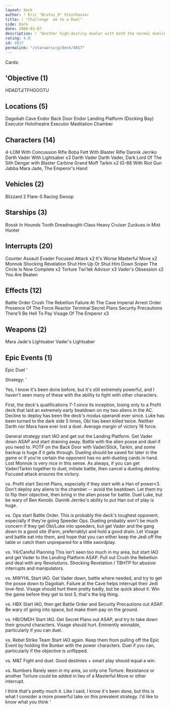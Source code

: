 ```yaml
---
layout: deck
author: ! Eric "Brutus_9" Steinhauser
title: ! "Challenge  em to a Duel"
side: Dark
date: 2000-03-07
description: ! "Another high-destiny dueler with both the normal dueling ability and some battle power. It's got a 7-1 record so far, the one loss because I played it stupidly."
rating: 4.0
id: 4017
permalink: "/starwarsccg/deck/4017"
---
```

Cards: 

'Objective (1)
--
HDADTJ/TFHGOOTU

Locations (5)
--
Dagobah Cave
Endor Back Door
Endor Landing Platform (Docking Bay)
Executor Holotheatre
Executor Meditation Chamber

Characters (14)
--
4-LOM With Concussion Rifle
Boba Fett With Blaster Rifle
Dannik Jerriko
Darth Vader With Lightsaber  x3
Darth Vader
Darth Vader, Dark Lord Of The Sith
Dengar with Blaster Carbine
Grand Moff Tarkin  x2
IG-88 With Riot Gun
Jabba
Mara Jade, The Emperor's Hand

Vehicles (2)
--
Blizzard 2
Flare-S Racing Swoop

Starships (3)
--
Bossk In Hounds Tooth
Dreadnaught-Class Heavy Cruiser
Zuckuss in Mist Hunter

Interrupts (20)
--
Counter Assault
Evader
Focused Attack	x2
It's Worse
Masterful Move	x2
Monnok
Shocking Revelation
Shut Him Up Or Shut Him Down
Sniper
The Circle Is Now Complete  x2
Torture
Twi'lek Advisor  x3
Vader's Obsession  x2
You Are Beaten

Effects (12)
--
Battle Order
Crush The Rebellion
Failure At The Cave
Imperial Arrest Order
Presence Of The Force
Reactor Terminal
Secret Plans
Security Precautions
There'll Be Hell To Pay
Visage Of The Emperor  x3

Weapons (2)
--
Mara Jade's Lightsaber
Vader's Lightsaber

Epic Events (1)
--
Epic Duel
'

Strategy: '

Yes, I know it's been done before, but it's still extremely powerful, and I haven't seen many of these with the ability to fight with other characters.

First, the deck's qualifications  7-1 since its inception, losing only to a Profit deck that laid an extremely early beatdown on my two aliens in the AC.  Decline to deploy has been the deck's modus operandi ever since.	Luke has been turned to the dark side 5 times, Obi has been killed twice.  Neither Darth nor Mara have ever lost a duel.  Average margin of victory 18 force.

General strategy start IAO and get out the Landing Platform.  Get Vader down ASAP and start draining away.  Battle with the alien posse and duel if you need to.  POTF on the Back Door with Vader/Stick, Tarkin, and some backup is huge if it gets through.	Dueling should be saved for later in the game or if you're certain the opponent has no anti-dueling cards in hand.  Lost Monnok is very nice in this sense.  As always, if you can get Vader/Tarkin together to duel, initiate battle, then cancel a dueling destiny.	Focused attack ensures the victory.

vs. Profit start Secret Plans, especially if they start with a Han of power<3.  Don't deploy any aliens to the chamber -- avoid the beatdown.  Let them try to flip their objective, then bring in the alien posse for battle.  Duel Luke, but be wary of Ben Kenobi. Dannik Jerriko's ability to put Han out of play is huge.

vs. Ops start Battle Order.  This is probably the deck's toughest opponent, especially if they're going Speeder Ops.  Dueling probably won't be much concern if they get Obi/Luke into speeders, but get Vader and the gang down to a good site (Farm, preferrably) and hold a good drain.	Let Visage and battle eat into them, and hope that you can either keep the Jedi off the table or catch them unprepared for a little swordplay.

vs. Y4/Careful Planning  This isn't seen too much in my area, but start IAO and get Vader to the Landing Platform ASAP.  Pull out Crush the Rebellion and deal with any Revolutions.	Shocking Revelation / TBHTP for abusive interrupts and manipulators.

vs. MWYHL Start IAO.  Get Vader down, battle where needed, and try to get the posse down to Dagobah.  Failure at the Cave helps interrupt their Jedi love-fest.  Visage should hurt them pretty badly, but be quick about it.	Win the game before they get to test 5, that's the big thing.

vs. HBX Start IAO, then get Battle Order and Security Precautions out ASAP.  Be wary of going into space, but make them pay on the ground.

vs. HB/OMDH Start IAO.  Get Secret Plans out ASAP, and try to take down their ground characters.  Visage should hurt.	Eminently winnable, particularly if you can duel.

vs. Rebel Strike Team Start IAO again.  Keep them from pulling off the Epic Event by holding the Bunker with the power characters.  Duel if you can, particularly if the objective is unflipped.

vs. M&T  Fight and duel.  Good destinies + smart play should equal a win.

vs. Numbers  Rarely seen in my area, so only one Torture.  Resistance or another Torture could be added in lieu of a Masterful Move or other interrupt.

I think that's pretty much it.  Like I said, I know it's been done, but this is what I consider a more powerful take on this prevalent strategy.  I'd like to know what you think '

